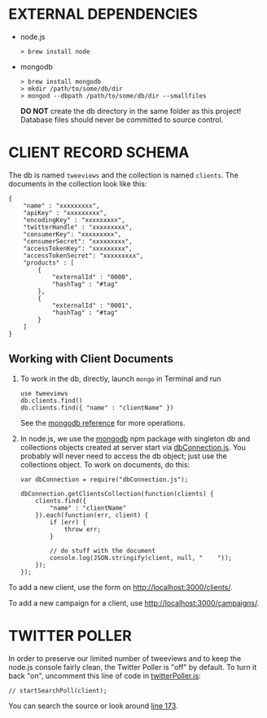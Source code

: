 EXTERNAL DEPENDENCIES
=====================

- node.js

    ```
    > brew install node
    ```

- mongodb

    ```
    > brew install mongodb
    > mkdir /path/to/some/db/dir
    > mongod --dbpath /path/to/some/db/dir --smallfiles
    ```

    **DO NOT** create the db directory in the same folder as this project! Database files should never be committed to source control.

CLIENT RECORD SCHEMA
====================
The db is named `tweeviews` and the collection is named `clients`. The documents in the collection look like this:

```
{
    "name" : "xxxxxxxxx",
    "apiKey" : "xxxxxxxxx",
    "encodingKey" : "xxxxxxxxx",
    "twitterHandle" : "xxxxxxxxx",
    "consumerKey": "xxxxxxxxx",
    "consumerSecret": "xxxxxxxxx",
    "accessTokenKey": "xxxxxxxxx",
    "accessTokenSecret": "xxxxxxxxx",
    "products" : [
        {
            "externalId" : "0000",
            "hashTag" : "#tag"
        },
        {
            "externalId" : "0001",
            "hashTag" : "#tag"
        }
    ]
}
```

Working with Client Documents
-----------------------------
1. To work in the db, directly, launch `mongo` in Terminal and run

    ```
    use tweeviews
    db.clients.find()
    db.clients.find({ "name" : "clientName" })
    ```

    See the [mongodb reference](http://docs.mongodb.org/manual/reference/) for more operations.

1. In node.js, we use the [mongodb](https://www.npmjs.org/package/mongodb) npm package with singleton db and collections objects created at server start via [dbConnection.js](https://github.com/95civicdude/tweeviews/blob/master/data/dbConnection.js). You probably will never need to access the db object; just use the collections object. To work on documents, do this:

    ```
    var dbConnection = require("dbConnection.js");

    dbConnection.getClientsCollection(function(clients) {
        clients.find({
            "name" : "clientName"
        }).each(function(err, client) {
            if (err) {
                throw err;
            }

            // do stuff with the document
            console.log(JSON.stringify(client, null, "    "));
        });
    });
    ```

To add a new client, use the form on [http://localhost:3000/clients/](http://localhost:3000/clients/).

To add a new campaign for a client, use [http://localhost:3000/campaigns/](http://localhost:3000/campaigns/).

TWITTER POLLER
==============
In order to preserve our limited number of tweeviews and to keep the node.js console fairly clean, the Twitter Poller is "off" by default. To turn it back "on", uncomment this line of code in [twitterPoller.js](https://github.com/95civicdude/tweeviews/blob/master/data/twitterPoller.js):

```
// startSearchPoll(client);
```

You can search the source or look around [line 173](https://github.com/95civicdude/tweeviews/blob/master/data/twitterPoller.js#L173).